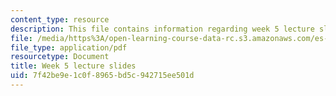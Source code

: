 ```yaml
---
content_type: resource
description: This file contains information regarding week 5 lecture slides.
file: /media/https%3A/open-learning-course-data-rc.s3.amazonaws.com/es-s10-drugs-and-the-brain-spring-2013/7f42be9e1c0f8965bd5c942715ee501d_MITES_S10S13_Week5.pdf
file_type: application/pdf
resourcetype: Document
title: Week 5 lecture slides
uid: 7f42be9e-1c0f-8965-bd5c-942715ee501d
---
```


